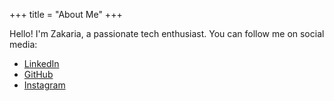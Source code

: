 +++
title = "About Me"
+++

Hello! I'm Zakaria, a passionate tech enthusiast. You can follow me on social media:

- [LinkedIn](https://www.linkedin.com/in/zakaria-ramadan?utm_source=share&utm_campaign=share_via&utm_content=profile&utm_medium=android_app)
- [GitHub](https://github.com/zaxrmdn)
- [Instagram](https://instagram.com/zaxrmdn)
